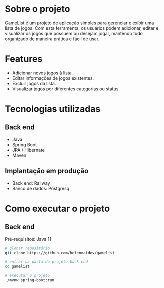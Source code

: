 # Sobre o projeto

GameList é um projeto de aplicação simples para gerenciar e exibir uma lista de jogos. Com esta ferramenta, os usuários podem adicionar, editar e visualizar os jogos que possuem ou desejam jogar, mantendo tudo organizado de maneira prática e fácil de usar.

# Features
- Adicionar novos jogos à lista.
- Editar informações de jogos existentes.
- Excluir jogos da lista.
- Visualizar jogos por diferentes categorias ou status.

# Tecnologias utilizadas
## Back end
- Java
- Spring Boot
- JPA / Hibernate
- Maven

## Implantação em produção
- Back end: Railway
- Banco de dados: Postgresq

# Como executar o projeto

## Back end
Pré-requisitos: Java 11

```bash
# clonar repositório
git clone https://github.com/helenoatdev/gamelist

# entrar na pasta do projeto back end
cd gamelist

# executar o projeto
./mvnw spring-boot:run
```
